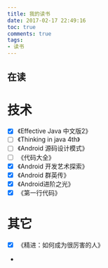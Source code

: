 ```yaml
---
title: 我的读书
date: 2017-02-17 22:49:16
toc: true
comments: true
tags:
- 读书
---
```


## 在读


技术
======
- [x] 《Effective Java 中文版2》
- [ ] 《Thinking in java 4th》
- [ ] 《Android 源码设计模式》
- [ ] 《代码大全》
- [x] 《Android 开发艺术探索》
- [x] 《Android 群英传》
- [x] 《Android进阶之光》
- [x] 《第一行代码》

其它
=====
- [x] 《精进：如何成为很厉害的人》
- 